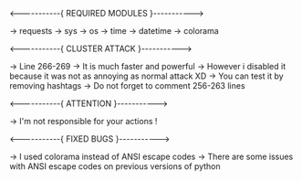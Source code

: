 <-----------{ REQUIRED MODULES }----------->
  
  -> requests
  -> sys
  -> os
  -> time
  -> datetime
  -> colorama


<-----------{ CLUSTER ATTACK }-----------> 

  -> Line 266-269
  -> It is much faster and powerful
  -> However i disabled it because it was not as annoying as normal attack XD
  -> You can test it by removing hashtags
  -> Do not forget to comment 256-263 lines


<-----------{ ATTENTION }-----------> 

  -> I'm not responsible for your actions !


<-----------{ FIXED BUGS }-----------> 

  -> I used colorama instead of ANSI escape codes
  -> There are some issues with ANSI escape codes on previous versions of python
  
